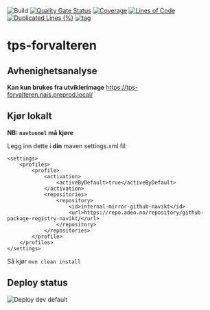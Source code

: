 ![Build](https://github.com/navikt/tps-forvalteren/workflows/Build/badge.svg)
[![Quality Gate Status](https://sonarcloud.io/api/project_badges/measure?project=navikt_tps-forvalteren&metric=alert_status)](https://sonarcloud.io/dashboard?id=navikt_tps-forvalteren)
[![Coverage](https://sonarcloud.io/api/project_badges/measure?project=navikt_tps-forvalteren&metric=coverage)](https://sonarcloud.io/dashboard?id=navikt_tps-forvalteren)
[![Lines of Code](https://sonarcloud.io/api/project_badges/measure?project=navikt_tps-forvalteren&metric=ncloc)](https://sonarcloud.io/dashboard?id=navikt_tps-forvalteren)
[![Duplicated Lines (%)](https://sonarcloud.io/api/project_badges/measure?project=navikt_testnorge&metric=duplicated_lines_density)](https://sonarcloud.io/dashboard?id=navikt_tps-forvalteren)
[![tag](https://img.shields.io/github/v/tag/navikt/tps-forvalteren)](https://github.com/navikt/tps-forvalteren/releases)

# tps-forvalteren

## Avhenighetsanalyse

**Kan kun brukes fra utviklerimage**
https://tps-forvalteren.nais.preprod.local/

## Kjør lokalt

**NB: `navtunnel` må kjøre**

Legg inn dette i **din** maven settings.xml fil:
```
<settings>
    <profiles>
        <profile>
            <activation>
                <activeByDefault>true</activeByDefault>
            </activation>
            <repositories>
                <repository>
                    <id>internal-mirror-github-navikt</id>
                    <url>https://repo.adeo.no/repository/github-package-registry-navikt/</url>
                </repository>
            </repositories>
        </profile>
    </profiles>
</settings>
```

Så kjør `mvn clean install`

## Deploy status

![Deploy dev default](https://github.com/navikt/tps-forvalteren/workflows/Deploy%20dev%20default/badge.svg)
